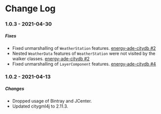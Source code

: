Change Log
==========

### 1.0.3 - 2021-04-30

##### Fixes
* Fixed unmarshalling of `WeatherStation` features. [energy-ade-citydb #2](https://github.com/3dcitydb/energy-ade-citydb/issues/2)
* Nested `WeatherData` features of `WeatherStation` were not visited by the walker classes. [energy-ade-citydb #2](https://github.com/3dcitydb/energy-ade-citydb/issues/2)
* Fixed unmarshalling of `LayerComponent` features. [energy-ade-citydb #4](https://github.com/3dcitydb/energy-ade-citydb/issues/4)

### 1.0.2 - 2021-04-13

##### Changes
* Dropped usage of Bintray and JCenter.
* Updated citygml4j to 2.11.3.
